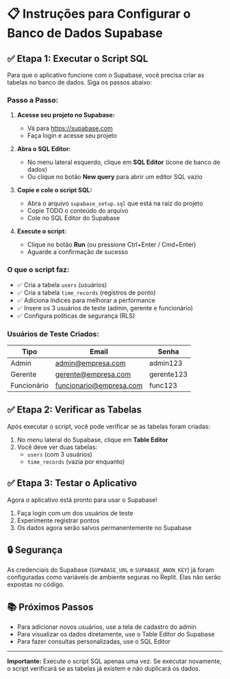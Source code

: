 # 📋 Instruções para Configurar o Banco de Dados Supabase

## ✅ Etapa 1: Executar o Script SQL

Para que o aplicativo funcione com o Supabase, você precisa criar as tabelas no banco de dados. Siga os passos abaixo:

### Passo a Passo:

1. **Acesse seu projeto no Supabase:**
   - Vá para https://supabase.com
   - Faça login e acesse seu projeto

2. **Abra o SQL Editor:**
   - No menu lateral esquerdo, clique em **SQL Editor** (ícone de banco de dados)
   - Ou clique no botão **New query** para abrir um editor SQL vazio

3. **Copie e cole o script SQL:**
   - Abra o arquivo `supabase_setup.sql` que está na raiz do projeto
   - Copie TODO o conteúdo do arquivo
   - Cole no SQL Editor do Supabase

4. **Execute o script:**
   - Clique no botão **Run** (ou pressione Ctrl+Enter / Cmd+Enter)
   - Aguarde a confirmação de sucesso

### O que o script faz:

- ✅ Cria a tabela `users` (usuários)
- ✅ Cria a tabela `time_records` (registros de ponto)
- ✅ Adiciona índices para melhorar a performance
- ✅ Insere os 3 usuários de teste (admin, gerente e funcionário)
- ✅ Configura políticas de segurança (RLS)

### Usuários de Teste Criados:

| Tipo | Email | Senha |
|------|-------|-------|
| Admin | admin@empresa.com | admin123 |
| Gerente | gerente@empresa.com | gerente123 |
| Funcionário | funcionario@empresa.com | func123 |

## ✅ Etapa 2: Verificar as Tabelas

Após executar o script, você pode verificar se as tabelas foram criadas:

1. No menu lateral do Supabase, clique em **Table Editor**
2. Você deve ver duas tabelas:
   - `users` (com 3 usuários)
   - `time_records` (vazia por enquanto)

## ✅ Etapa 3: Testar o Aplicativo

Agora o aplicativo está pronto para usar o Supabase!

1. Faça login com um dos usuários de teste
2. Experimente registrar pontos
3. Os dados agora serão salvos permanentemente no Supabase

## 🔒 Segurança

As credenciais do Supabase (`SUPABASE_URL` e `SUPABASE_ANON_KEY`) já foram configuradas como variáveis de ambiente seguras no Replit. Elas não serão expostas no código.

## 📚 Próximos Passos

- Para adicionar novos usuários, use a tela de cadastro do admin
- Para visualizar os dados diretamente, use o Table Editor do Supabase
- Para fazer consultas personalizadas, use o SQL Editor

---

**Importante:** Execute o script SQL apenas uma vez. Se executar novamente, o script verificará se as tabelas já existem e não duplicará os dados.
